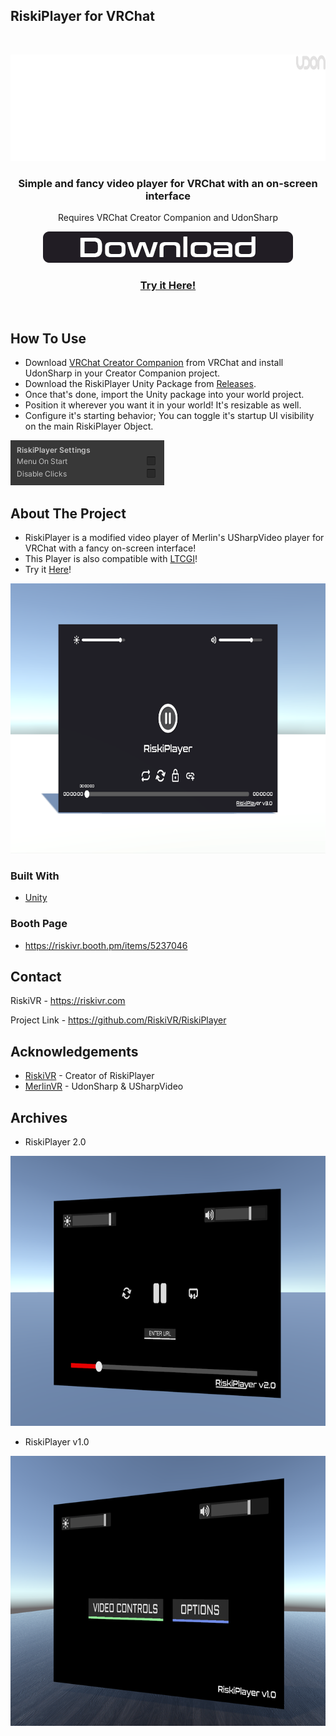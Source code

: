 ## RiskiPlayer for VRChat

<!-- PROJECT LOGO -->
<br />
<p align="center">
  <a href="https://github.com/RiskiVR/RiskiPlayer">
    <img src="https://github.com/RiskiVR/RiskiPlayer/blob/main/images/RiskiPlayerLogo.png" alt="Logo" width="800" height="170">
  </a>

  <h3 align="center">Simple and fancy video player for VRChat with an on-screen interface</h3>
  <p align="center">
    Requires VRChat Creator Companion and UdonSharp
    <p align="center">
    <a href="https://github.com/RiskiVR/RiskiPlayer/releases/latest/download/RiskiPlayer_Public_v3.0.unitypackage">
      <img src="https://github.com/RiskiVR/RiskiPlayer/blob/main/images/Download.png" alt="Logo" width="400" height="50">
      <h3 align="center">
        <a href="https://vrchat.com/home/launch?worldId=wrld_5aef79df-3c73-40c1-9158-46439743ae6a&instanceId=88932~private(usr_51f28798-89da-409c-bf4e-343d4d916e02)~canRequestInvite~region(us)~nonce(5bee321c-f3d3-4f72-bbb5-da27242a67ad)">
        Try it Here!</h3>
    <br />
  </p>
</p>
</a>
  
<!-- GETTING STARTED -->
## How To Use

 - Download [VRChat Creator Companion](https://vrchat.com/home/download) from VRChat and install UdonSharp in your Creator Companion project.
 - Download the RiskiPlayer Unity Package from [Releases](https://github.com/RiskiVR/RiskiPlayer/releases/latest).
 - Once that's done, import the Unity package into your world project.
 - Position it wherever you want it in your world! It's resizable as well.
 - Configure it's starting behavior; You can toggle it's startup UI visibility on the main RiskiPlayer Object.
<img src="https://github.com/RiskiVR/RiskiPlayer/blob/main/images/RiskiPlayer Settings.png" alt="Player" width="246" height="72">

<!-- ABOUT THE PROJECT -->
## About The Project

- RiskiPlayer is a modified video player of Merlin's USharpVideo player for VRChat with a fancy on-screen interface!
- This Player is also compatible with [LTCGI](https://github.com/PiMaker/ltcgi)!
- Try it [Here](https://vrchat.com/home/launch?worldId=wrld_5aef79df-3c73-40c1-9158-46439743ae6a&instanceId=88932~private(usr_51f28798-89da-409c-bf4e-343d4d916e02)~canRequestInvite~region(us)~nonce(5bee321c-f3d3-4f72-bbb5-da27242a67ad))!

<img src="https://github.com/RiskiVR/RiskiPlayer/blob/main/images/RiskiPlayer v3.0.png" alt="Player" width="768" height="432">

### Built With

* [Unity](https://unity.com/)

### Booth Page
* https://riskivr.booth.pm/items/5237046

<!-- CONTACT -->
## Contact

RiskiVR - https://riskivr.com

Project Link - https://github.com/RiskiVR/RiskiPlayer

<!-- ACKNOWLEDGEMENTS -->
## Acknowledgements

* [RiskiVR](https://www.patreon.com/riskivr) - Creator of RiskiPlayer
* [MerlinVR](https://github.com/MerlinVR/USharpVideo) - UdonSharp & USharpVideo

<!-- ARCHIVES -->
## Archives

- RiskiPlayer 2.0

<img src="https://github.com/RiskiVR/RiskiPlayer/blob/main/images/RiskiPlayer v2.0.png" alt="Player" width="768" height="432">

- RiskiPlayer v1.0

<img src="https://github.com/RiskiVR/RiskiPlayer/blob/main/images/RiskiPlayer.png" alt="Player" width="768" height="432">
